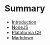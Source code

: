 # Summary

* [Introduction](README.md)
* [NodeJS](chapter-2/NodeJS.md)
* [Plataforma C9](chapter-4/C9.md)
*  [Markdown](chapter-5/Markdown.md)